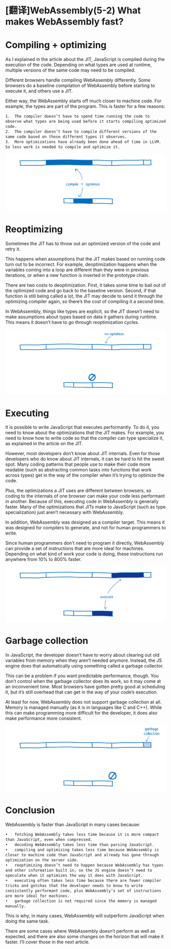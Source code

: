 # [翻译]WebAssembly(5-2) What makes WebAssembly fast?

# Compiling + optimizing

As I explained in the article about the JIT, JavaScript is compiled during the execution of the code. Depending on what types are used at runtime, multiple versions of the same code may need to be compiled.

Different browsers handle compiling WebAssembly differently. Some browsers do a baseline compilation of WebAssembly before starting to execute it, and others use a JIT.

Either way, the WebAssembly starts off much closer to machine code. For example, the types are part of the program. This is faster for a few reasons:

	1.	The compiler doesn’t have to spend time running the code to observe what types are being used before it starts compiling optimized code.
	2.	The compiler doesn’t have to compile different versions of the same code based on those different types it observes.
	3.	More optimizations have already been done ahead of time in LLVM. So less work is needed to compile and optimize it.

![](media/14933757335448.png)


# Reoptimizing

Sometimes the JIT has to throw out an optimized version of the code and retry it.

This happens when assumptions that the JIT makes based on running code turn out to be incorrect. For example, deoptimization happens when the variables coming into a loop are different than they were in previous iterations, or when a new function is inserted in the prototype chain.

There are two costs to deoptimization. First, it takes some time to bail out of the optimized code and go back to the baseline version. Second, if that function is still being called a lot, the JIT may decide to send it through the optimizing compiler again, so there’s the cost of compiling it a second time.

In WebAssembly, things like types are explicit, so the JIT doesn’t need to make assumptions about types based on data it gathers during runtime. This means it doesn’t have to go through reoptimization cycles.

![](media/14933757656495.png)

# Executing

It is possible to write JavaScript that executes performantly. To do it, you need to know about the optimizations that the JIT makes. For example, you need to know how to write code so that the compiler can type specialize it, as explained in the article on the JIT.

However, most developers don’t know about JIT internals. Even for those developers who do know about JIT internals, it can be hard to hit the sweet spot. Many coding patterns that people use to make their code more readable (such as abstracting common tasks into functions that work across types) get in the way of the compiler when it’s trying to optimize the code.

Plus, the optimizations a JIT uses are different between browsers, so coding to the internals of one browser can make your code less performant in another.
Because of this, executing code in WebAssembly is generally faster. Many of the optimizations that JITs make to JavaScript (such as type specialization) just aren’t necessary with WebAssembly.

In addition, WebAssembly was designed as a compiler target. This means it was designed for compilers to generate, and not for human programmers to write.

Since human programmers don’t need to program it directly, WebAssembly can provide a set of instructions that are more ideal for machines. Depending on what kind of work your code is doing, these instructions run anywhere from 10% to 800% faster.

![](media/14933758010185.png)

# Garbage collection

In JavaScript, the developer doesn’t have to worry about clearing out old variables from memory when they aren’t needed anymore. Instead, the JS engine does that automatically using something called a garbage collector.

This can be a problem if you want predictable performance, though. You don’t control when the garbage collector does its work, so it may come at an inconvenient time. Most browsers have gotten pretty good at scheduling it, but it’s still overhead that can get in the way of your code’s execution.

At least for now, WebAssembly does not support garbage collection at all. Memory is managed manually (as it is in languages like C and C++). While this can make programming more difficult for the developer, it does also make performance more consistent.

![](media/14933758261491.png)

# Conclusion

WebAssembly is faster than JavaScript in many cases because:

	•	fetching WebAssembly takes less time because it is more compact than JavaScript, even when compressed.
	•	decoding WebAssembly takes less time than parsing JavaScript.
	•	compiling and optimizing takes less time because WebAssembly is closer to machine code than JavaScript and already has gone through optimization on the server side.
	•	reoptimizing doesn’t need to happen because WebAssembly has types and other information built in, so the JS engine doesn’t need to speculate when it optimizes the way it does with JavaScript.
	•	executing often takes less time because there are fewer compiler tricks and gotchas that the developer needs to know to write consistently performant code, plus WebAssembly’s set of instructions are more ideal for machines.
	•	garbage collection is not required since the memory is managed manually.

This is why, in many cases, WebAssembly will outperform JavaScript when doing the same task.

There are some cases where WebAssembly doesn’t perform as well as expected, and there are also some changes on the horizon that will make it faster. I’ll cover those in the next article.


